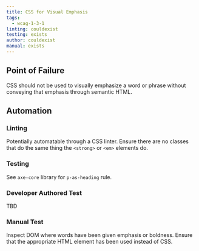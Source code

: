 ```yaml
---
title: CSS for Visual Emphasis
tags: 
  - wcag-1-3-1
linting: couldexist
testing: exists
author: couldexist
manual: exists
---
```


## Point of Failure
CSS should not be used to visually emphasize a word or phrase without conveying that emphasis through semantic HTML.

## Automation

### Linting
Potentially automatable through a CSS linter. Ensure there are no classes that do the same thing the `<strong>` or `<em>` elements do.

### Testing
See `axe-core` library for `p-as-heading` rule.

### Developer Authored Test
TBD

### Manual Test
Inspect DOM where words have been given emphasis or boldness. Ensure that the appropriate HTML element has been used instead of CSS.